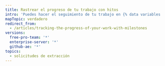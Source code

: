 ```yaml
---
title: Rastrear el progreso de tu trabajo con hitos
intro: 'Puedes hacer el seguimiento de tu trabajo en {% data variables.product.product_name %} creando hitos con propuestas y solicitudes de extracción asociadas.'
mapTopic: verdadero
redirect_from:
  - /articles/tracking-the-progress-of-your-work-with-milestones
versions:
  free-pro-team: '*'
  enterprise-server: '*'
  github-ae: '*'
topics:
  - solicitudes de extracción
---
```


